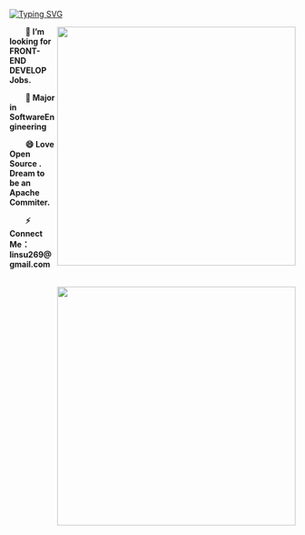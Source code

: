 [![Typing SVG](https://readme-typing-svg.herokuapp.com?font=Fira+Code&pause=1000&random=false&width=435&lines=Hi+I+am+Su+%F0%9F%91%8B;A+Front-End+Development+Engineer)](https://git.io/typing-svg)

 <a><img align="right" width="420" src="https://github-readme-stats.vercel.app/api?username=LofiSu&bg_color=30,e96443,904e95&title_color=fff&text_color=fff&hide_border=true" /></a>

<p><strong>&emsp;&emsp;👀 I’m looking for FRONT-END DEVELOP Jobs.</p>

<p><strong>&emsp;&emsp;🌱 Major in SoftwareEngineering</p>

<p><strong>&emsp;&emsp;😄 Love Open Source . Dream to be an Apache Commiter.</p>

<p><strong>&emsp;&emsp;⚡ Connect Me：linsu269@gmail.com</strong></p>
 
\
<img align="right" width="420" src="https://github-readme-stats.vercel.app/api/top-langs/?username=LofiSu&layout=compact&bg_color=30,e96443,904e95&title_color=fff&text_color=fff&hide_border=true" />

<!---
LofiSu/LofiSu is a ✨ special ✨ repository because its `README.md` (this file) appears on your GitHub profile.
You can click the Preview link to take a look at your changes.
--->
